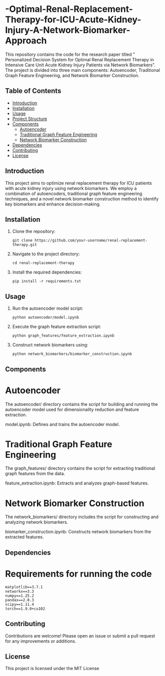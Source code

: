 # -Optimal-Renal-Replacement-Therapy-for-ICU-Acute-Kidney-Injury-A-Network-Biomarker-Approach



This repository contains the code for the research paper titled " Personalized Decision System for Optimal Renal Replacement Therapy in Intensive Care Unit Acute Kidney Injury Patients via Network Biomarkers". The project is divided into three main components: Autoencoder, Traditional Graph Feature Engineering, and Network Biomarker Construction.

## Table of Contents
- [Introduction](#introduction)
- [Installation](#installation)
- [Usage](#usage)
- [Project Structure](#project-structure)
- [Components](#components)
  - [Autoencoder](#autoencoder)
  - [Traditional Graph Feature Engineering](#traditional-graph-feature-engineering)
  - [Network Biomarker Construction](#network-biomarker-construction)
- [Dependencies](#dependencies)
- [Contributing](#contributing)
- [License](#license)


## Introduction

This project aims to optimize renal replacement therapy for ICU patients with acute kidney injury using network biomarkers. We employ a combination of autoencoders, traditional graph feature engineering techniques, and a novel network biomarker construction method to identify key biomarkers and enhance decision-making.

## Installation

1. Clone the repository:
   <pre><code>git clone https://github.com/your-username/renal-replacement-therapy.git</code></pre>

2. Navigate to the project directory:
   <pre><code>cd renal-replacement-therapy</code></pre>

3. Install the required dependencies:
   <pre><code>pip install -r requirements.txt</code></pre>

## Usage

1. Run the autoencoder model script:
   <pre><code>python autoencoder/model.ipynb</code></pre>

2. Execute the graph feature extraction script:
   <pre><code>python graph_features/feature_extraction.ipynb</code></pre>

3. Construct network biomarkers using:
   <pre><code>python network_biomarkers/biomarker_construction.ipynb</code></pre>




## Components

# Autoencoder
The autoencoder/ directory contains the script for building and running the autoencoder model used for dimensionality reduction and feature extraction.

model.ipynb: Defines and trains the autoencoder model.

# Traditional Graph Feature Engineering
The graph_features/ directory contains the script for extracting traditional graph features from the data.

feature_extraction.ipynb: Extracts and analyzes graph-based features.

# Network Biomarker Construction
The network_biomarkers/ directory includes the script for constructing and analyzing network biomarkers.

biomarker_construction.ipynb: Constructs network biomarkers from the extracted features.

## Dependencies

# Requirements for running the code

```
matplotlib==3.7.1
networkx==3.3
numpy==1.25.2
pandas==2.0.3
scipy==1.11.4
torch==1.9.0+cu102

```

## Contributing
Contributions are welcome! Please open an issue or submit a pull request for any improvements or additions.

## License
This project is licensed under the MIT License
